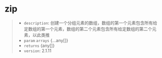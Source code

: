 # zip

> - `description`: 创建一个分组元素的数组，数组的第一个元素包含所有给定数组的第一个元素，数组的第二个元素包含所有给定数组的第二个元素，以此类推 
> - `param` `arrays`  {...any[]}
> - `returns` {any[]}
> - `version`: 2.1.11
